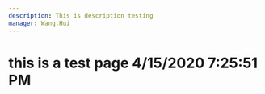```yaml
---
description: This is description testing
manager: Wang.Hui
---
```

# this is a test page 4/15/2020 7:25:51 PM